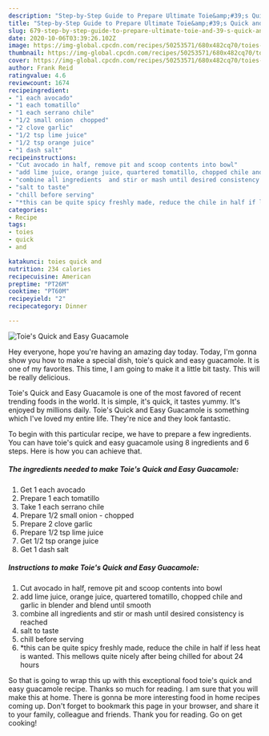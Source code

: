 ```yaml
---
description: "Step-by-Step Guide to Prepare Ultimate Toie&amp;#39;s Quick and Easy Guacamole"
title: "Step-by-Step Guide to Prepare Ultimate Toie&amp;#39;s Quick and Easy Guacamole"
slug: 679-step-by-step-guide-to-prepare-ultimate-toie-and-39-s-quick-and-easy-guacamole
date: 2020-10-06T03:39:26.102Z
image: https://img-global.cpcdn.com/recipes/50253571/680x482cq70/toies-quick-and-easy-guacamole-recipe-main-photo.jpg
thumbnail: https://img-global.cpcdn.com/recipes/50253571/680x482cq70/toies-quick-and-easy-guacamole-recipe-main-photo.jpg
cover: https://img-global.cpcdn.com/recipes/50253571/680x482cq70/toies-quick-and-easy-guacamole-recipe-main-photo.jpg
author: Frank Reid
ratingvalue: 4.6
reviewcount: 1674
recipeingredient:
- "1 each avocado"
- "1 each tomatillo"
- "1 each serrano chile"
- "1/2 small onion  chopped"
- "2 clove garlic"
- "1/2 tsp lime juice"
- "1/2 tsp orange juice"
- "1 dash salt"
recipeinstructions:
- "Cut avocado in half, remove pit and scoop contents into bowl"
- "add lime juice, orange juice, quartered tomatillo, chopped chile and garlic in blender and blend until smooth"
- "combine all ingredients  and stir or mash until desired consistency is reached"
- "salt to taste"
- "chill before serving"
- "*this can be quite spicy freshly made, reduce the chile in half if less heat is wanted.  This mellows quite nicely after being chilled for about 24 hours"
categories:
- Recipe
tags:
- toies
- quick
- and

katakunci: toies quick and 
nutrition: 234 calories
recipecuisine: American
preptime: "PT26M"
cooktime: "PT60M"
recipeyield: "2"
recipecategory: Dinner

---
```



![Toie&#39;s Quick and Easy Guacamole](https://img-global.cpcdn.com/recipes/50253571/680x482cq70/toies-quick-and-easy-guacamole-recipe-main-photo.jpg)

Hey everyone, hope you're having an amazing day today. Today, I'm gonna show you how to make a special dish, toie&#39;s quick and easy guacamole. It is one of my favorites. This time, I am going to make it a little bit tasty. This will be really delicious.



Toie&#39;s Quick and Easy Guacamole is one of the most favored of recent trending foods in the world. It is simple, it's quick, it tastes yummy. It's enjoyed by millions daily. Toie&#39;s Quick and Easy Guacamole is something which I've loved my entire life. They're nice and they look fantastic.


To begin with this particular recipe, we have to prepare a few ingredients. You can have toie&#39;s quick and easy guacamole using 8 ingredients and 6 steps. Here is how you can achieve that.

<!--inarticleads1-->

##### The ingredients needed to make Toie&#39;s Quick and Easy Guacamole:

1. Get 1 each avocado
1. Prepare 1 each tomatillo
1. Take 1 each serrano chile
1. Prepare 1/2 small onion - chopped
1. Prepare 2 clove garlic
1. Prepare 1/2 tsp lime juice
1. Get 1/2 tsp orange juice
1. Get 1 dash salt




<!--inarticleads2-->

##### Instructions to make Toie&#39;s Quick and Easy Guacamole:

1. Cut avocado in half, remove pit and scoop contents into bowl
1. add lime juice, orange juice, quartered tomatillo, chopped chile and garlic in blender and blend until smooth
1. combine all ingredients  and stir or mash until desired consistency is reached
1. salt to taste
1. chill before serving
1. *this can be quite spicy freshly made, reduce the chile in half if less heat is wanted.  This mellows quite nicely after being chilled for about 24 hours




So that is going to wrap this up with this exceptional food toie&#39;s quick and easy guacamole recipe. Thanks so much for reading. I am sure that you will make this at home. There is gonna be more interesting food in home recipes coming up. Don't forget to bookmark this page in your browser, and share it to your family, colleague and friends. Thank you for reading. Go on get cooking!
